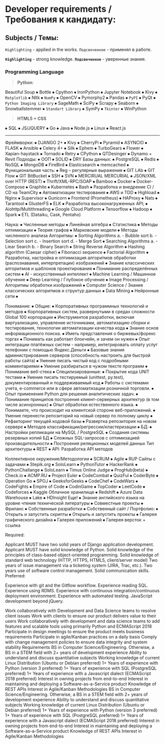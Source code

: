 
# Developer requirements / Требования к кандидату:
## Subjects / Темы:

`Highlighting` - applied in the works.
`Подсвеченное` - применял в работе.

**`Highlighting`** - strong knowledge.
**`Подсвеченное`** -  уверенные знания.



### Programming Language
> **Python**:

Beautiful Soup ⦁ Bottle ⦁ Cpython ⦁	IronPython ⦁ Jupyter Notebook ⦁	Kivy ⦁ `Matplotlib` ⦁ Nltk ⦁ `NumPy` ⦁ OpenCV ⦁ Pymorphy2 ⦁ Pandas ⦁	`PyPI` ⦁ PyQt ⦁ `Python Imaging Library` ⦁ SageMath ⦁ SciPy ⦁ Scrapy ⦁ Seaborn ⦁ Snowballstemmer ⦁ `Standart Library` ⦁	SymPy ⦁	`Tkinter` ⦁	WinPython

>	**HTML5 + CSS**

⦁	SQL
⦁	JS/JQUERY
⦁	Go
⦁	Java
⦁	Node.js
⦁	Linux
⦁	React.js

---

Фреймворки:
⦁	DJANGO 2+
⦁	Kivy
⦁	CherryPi
⦁	Pyramid
⦁	ASYNCIO
⦁	FLASK
⦁	Ansible
⦁	Celery 4+
⦁	Silk
⦁	Ephem
⦁	TurboGears
⦁	Flower
⦁	Xapian-haystack
⦁	Tornado
⦁	Retry
⦁	CPython
⦁	QTDesinger
⦁	Dynamo + Revit
Подходы:
⦁	ООП
⦁	SOLID
⦁	DRY
Базы данных:
⦁	PostgreSQL
⦁	Redis
⦁	NoSQL
⦁	MongoDB
⦁	FireBird
⦁	Elasticsearch
⦁	memcached
⦁	
Функциональная часть:
⦁	Reg – регулярные выражения
⦁	GIT LAb
⦁	GIT Flow
⦁	GIT BitBucket
⦁	SSH
⦁	SVN
⦁	MERCIRUAL MERCURIAL
⦁	JSON/XML over HTTP (REST)
⦁	Thrift/XML-RPC/SOAP
⦁	Bamboo
⦁	Docker
⦁	Docker-Compose
⦁	Graphite
⦁	Kubernetes
⦁	Bash
⦁	Разработка и внедрение CI / CD на TeamCity
⦁	Автоматизации тестирования
⦁	AWS и TDD
⦁	Highload
⦁	Nginx
⦁	Supervisor
⦁	Gunicorn
⦁	Frontend (Prometheus)
⦁	HAProxy
⦁	Nats
⦁	Tarantool
⦁	GlusterFS
⦁	ELK
⦁	Разработка высоконагруженных API;
⦁	Aiohttp/Multithreading
⦁	Google Cloud Platform
⦁	Tensorflow
⦁	Hadoop
⦁	Spark
⦁	ETL (Dataiku, Cask, Pentaho)


Наука:
⦁	Численные методы
⦁	Линейная алгебра
⦁	Статистика
⦁	Методы оптимизации
⦁	Теория графов
⦁	Марковские модели
⦁	Методы численного анализа
Алгоритмы:
⦁	Sorting Algorithms 
a.	- Bubble sort
b.	- Selection sort
c.	- Insertion sort
d.	- Merge Sort
⦁	 Searching Algorithms
a.	- Liear Search
b.	- Binary Search
⦁	String Reverse Algorithm
⦁	Hashing algorithm (Caesar cipher)
⦁	Fibonacci sequence
⦁	Factorial Algorithm
⦁	Разработка, настройка и оптимизация алгоритмов обработки (распознавания, интерпретации) изображений
⦁	Знание классических алгоритмов и шаблонов проектирования
⦁	Понимание распределённых систем
⦁	AI - искусственный интеллект
⦁	Machine Learning / Машинное обучение
⦁	Deep Learning / Глубокое обучение
⦁	Image Processing / Алгоритмы обработки изображений
⦁	Computer Science / Знание классических алгоритмов и структур данных
⦁	Data Mining
⦁	Нейронные сети
⦁	

Понимание:
⦁	Общие:
⦁	Корпоративных программных технологий и методов
⦁	Корпоративных систем, развернутыми в средах сложности Global 100 корпорации
⦁	Инструментов разработки, включая виртуализацию, управление источниками, автоматизацию сборки и тестирования, технологии автоматизации качества кода
⦁	Знание основ информационного поиска.
⦁	Иметь представления о биржевых/форекс торгах
⦁	Понимать как работает блокчейн, и зачем он нужен
⦁	Опыт интеграции платёжных систем - например, интегрировать оплату услуг телефонии с помощью Яндекс.Деньги
⦁	Базовые знания администрирования серверов (способность настроить для быстрой работы сайта)
⦁	Умение писать чистый код с подробными комментариями
⦁	Умение разбираться в чужом тексте программ
⦁	Понимание веб-стека
⦁	Специлизированные:
⦁	Покрытие кода UNIT тестами
⦁	Умение писать тестируемый (unittest, py.test), документированный и поддерживаемый код
⦁	Работы с системами учета, e-commerce или в сфере автоматизации розничной торговли.
⦁	Опыт применения Python для решения аналитических задач.
⦁	Понимание принципов построения клиент-серверных архитектур (в том числе асинхронных)
⦁	Опыт обработки естественного языка.
⦁	Понимаете, что происходит на клиентской стороне веб-приложений.
⦁	Умение перенести репозиторий на новый сервер по полному циклу
⦁	Рефакторинг текущей кодовой базы
⦁	Развертка репозитория на новом сервере
⦁	Методов классификации/регрессии/кластеризации
⦁	БД:
⦁	Настройки репликации на MySQL / PostgreSQL
⦁	Создания системы резервных копий БД
⦁	Сложных SQL-запросов c оптимизацией производительности
⦁	Построения реляционных моделей данных
Тип архитектуры
⦁	REST
⦁	API: Разработка API методов

Коллективное окружение/Методологии
⦁	SCRUM
⦁	Agile
⦁	RUP
Сайты с задачами
⦁	Stepik.org
⦁	SoloLearn
⦁	PythonTutor
⦁	HackerRank
⦁	PythonChallange
⦁	SoloLearn
⦁	Timus Online Judge
⦁	ProgHub(beta)
⦁	Check.io
⦁	ACMP.RU
⦁	Project Euler
⦁	CodeCombat
⦁	QuizFul
⦁	CoderByte
⦁	Operation Go
⦁	SPOJ
⦁	GeeksforGeeks
⦁	CodeChef
⦁	CodeWars
⦁	CodeFights
⦁	Empire of Code
⦁	CodinGame
⦁	TopCoder
⦁	LeetCode
⦁	Codeforces
⦁	Kaggle
Облачное хранилище
⦁	Redshift
⦁	Azure Data Warehouse
⦁	Lake
⦁	HDInsight
Еще!
⦁	Знание английского языка на уровне чтения технической литературы
⦁	Совместные проекты
⦁	Фриланс
⦁	Собственные разработки
⦁	Собственный сайт / Портфолио:
⦁	Открыть и запустить скрипты
⦁	Открыть и запустить проекты
⦁	Галерея графического дизайна
⦁	Галерея приложений
⦁	Галерея версток + ссылка

Required:

Applicant MUST have two solid years of Django application development.
Applicant MUST have solid knowledge of Python.
Solid knowledge of the principles of class-based object-oriented programming.
Solid knowledge of standard web technology (HTTP, HTTPS, HTML5, client/server model)
Two years of issue management via a ticketing system (JIRA, Trac, etc.).
Two years use of software control management.
Solid communication skills.
Preferred:

Experience with git and the Gitflow workflow.
Experience reading SQL.
Experience using RDMS.
Experience with continuous integration/continuous deployment environment.
Experience with automated testing.
JavaScript development beyond jQuery.

Work collaboratively with Development and Data Science teams to resolve client issues
Work with clients to ensure our product delivers value to their users
Work collaboratively with development and data science teams to add features and scalable tools using primarily Python and ECMAScript 2018
Participate in design meetings to ensure the product meets business requirements
Participate in agile/Kanban practices on a daily basis
Comply with change management policies to ensure data integrity and system stability
Requirements
BS in Computer Science/Engineering. Otherwise, a BS in a STEM field with 2+ years of development experience
Ability to understand and discuss quantitative subjects
Working knowledge of current Linux Distribution (Ubuntu or Debian preferred)
1+ Years of experience with Python (version 3 preferred)
1+ Years of experience with SQL (PostgreSQL preferred)
1+ Years of experience with a Javascript dialect (ECMAScript 2018 preferred)
Interest in owning projects from end-to-end
Interest in maintaining and deploying a Software-as-a-Service product
Knowledge of REST APIs
Interest in Agile/Kanban Methodologies
BS in Computer Science/Engineering. Otherwise, a BS in a STEM field with 2+ years of development experience
Ability to understand and discuss quantitative subjects
Working knowledge of current Linux Distribution (Ubuntu or Debian preferred)
1+ Years of experience with Python (version 3 preferred)
1+ Years of experience with SQL (PostgreSQL preferred)
1+ Years of experience with a Javascript dialect (ECMAScript 2018 preferred)
Interest in owning projects from end-to-end
Interest in maintaining and deploying a Software-as-a-Service product
Knowledge of REST APIs
Interest in Agile/Kanban Methodologies
